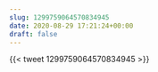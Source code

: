 ```yaml
---
slug: 1299759064570834945
date: 2020-08-29 17:21:24+00:00
draft: false
---
```


{{< tweet 1299759064570834945 >}}
